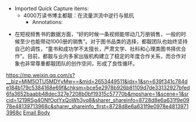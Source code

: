 - Imported Quick Capture items:
    - 4000万读书博主都靓：在流量洪流中逆行与抵抗
        - Annotations:

* 在短视频售书的数据方面，“好的时候一条视频能带动几万册销售，一般的时候至少也能带动1000册的销售”。对于图书品类的选择，都靓团队也始终坚持自己的调性，“童书和成功学不太擅长，严肃文学、社科和心理类图书择优合作”。目前，都靓与业内多家出版机构建立了稳定的年度合作关系，而合作对象也非常尊重都靓团队的创作空间，形成了良性循环。



https://mp.weixin.qq.com/s?__biz=MjM5OTU5MDYyMw==&mid=2653449511&idx=1&sn=639f341c784de184b179c5384168e69f&chksm=bce5e2978b926b81109d7de33132927bfed6fa3652baabb48dec327e7208b0bf19315c57770b&mpshare=1&scene=1&srcid=1219RSg4ONfOotYxQoWh3yq8&sharer_shareinfo=8728d8e6a631f9e0978e48139713968c&sharer_shareinfo_first=8728d8e6a631f9e0978e48139713968c [Email Body](https://files.todoist.com/c81hwwTdmbZf0NqZWoA0bUo4WW7efL3ZiPrV58kAK9FA0UDMxY7e16ciPjIFo8F4/by/21878347/as/file.html)

